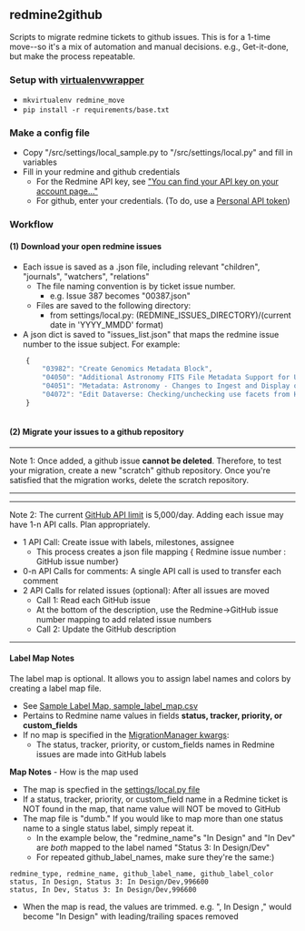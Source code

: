## redmine2github

Scripts to migrate redmine tickets to github issues.  This is for a 1-time move--so it's a mix of automation and manual decisions.  e.g., Get-it-done, but make the process repeatable.

### Setup with [virtualenvwrapper](http://virtualenvwrapper.readthedocs.org/en/latest/install.html#basic-installation)

* ```mkvirtualenv redmine_move```
* ```pip install -r requirements/base.txt```

### Make a config file

* Copy "/src/settings/local_sample.py to "/src/settings/local.py" and fill in variables
* Fill in your redmine and github credentials
    * For the Redmine API key, see ["You can find your API key on your account page..."](http://www.redmine.org/projects/redmine/wiki/Rest_api#Authentication)
    * For github, enter your credentials.
        (To do, use a [Personal API token](https://github.com/blog/1509-personal-api-tokens))
        
### Workflow
        
#### (1) Download your open redmine issues

* Each issue is saved as a .json file, including relevant "children", "journals", "watchers", "relations"
    * The file naming convention is by ticket issue number.  
        * e.g. Issue 387 becomes "00387.json"
    * Files are saved to the following directory:
        * from settings/local.py:  (REDMINE_ISSUES_DIRECTORY)/(current date in 'YYYY_MMDD' format)
* A json dict is saved to "issues_list.json" that maps the redmine issue number to the issue subject.  For example:

```javascript
    {
        "03982": "Create Genomics Metadata Block", 
        "04050": "Additional Astronomy FITS File Metadata Support for Units", 
        "04051": "Metadata: Astronomy - Changes to Ingest and Display of Resolution Elements", 
        "04072": "Edit Dataverse: Checking/unchecking use facets from Host Dataverse undoes any changes in the rest of the form."
    }
    
```

#### (2) Migrate your issues to a github repository


---

Note 1:  Once added, a github issue **cannot be deleted**.  Therefore, to test your migration, create a new "scratch" github repository.  Once you're satisfied that the migration works, delete the scratch repository.   

---


--- 

Note 2: The current [GitHub API limit](https://developer.github.com/v3/rate_limit/) is 5,000/day.  Adding each issue may have 1-n API calls.  Plan appropriately.

+ 1 API Call: Create issue with labels, milestones, assignee 
    + This process creates a json file mapping { Redmine issue number : GitHub issue number}
+ 0-n API Calls for comments: A single API call is used to transfer each comment
+ 2 API Calls for related issues (optional): After all issues are moved
    + Call 1: Read each GitHub issue
    + At the bottom of the description, use the Redmine->GitHub issue number mapping to add related issue numbers
    + Call 2: Update the GitHub description
---        

#### Label Map Notes

The label map is optional.  It allows you to assign label names and colors by creating a label map file.

+ See [Sample Label Map, sample_label_map.csv](https://github.com/IQSS/redmine2github/blob/master/src/settings/sample_label_map.csv)
+ Pertains to Redmine name values in fields **status, tracker, priority, or custom_fields**
+ If no map is specified in the [MigrationManager kwargs](https://github.com/IQSS/redmine2github/blob/master/src/github_issues/migration_manager.py#L127):
    * The status, tracker, priority, or custom_fields names in Redmine issues are made into GitHub labels

**Map Notes** - How is the map used


+ The map is specfied in the [settings/local.py file](https://github.com/IQSS/redmine2github/blob/master/src/settings/local_sample.py)
+ If a status, tracker, priority, or custom_field name in a Redmine ticket is NOT found in the map, that name value will NOT be moved to GitHub
+ The map file is "dumb." If you would like to map more than one status name to a single status label, simply repeat it.
    + In the example below, the "redmine_name"s "In Design" and "In Dev" are _both_ mapped to the label named "Status 3: In Design/Dev"
    + For repeated github_label_names, make sure they're the same:)
```csv
redmine_type, redmine_name, github_label_name, github_label_color
status, In Design, Status 3: In Design/Dev,996600
status, In Dev, Status 3: In Design/Dev,996600
``` 

+ When the map is read, the values are trimmed.  e.g. ",    In Design ," would become "In Design" with leading/trailing spaces removed 
    

